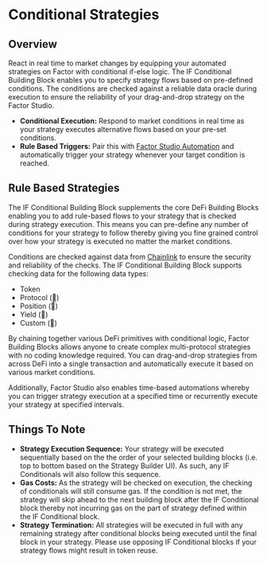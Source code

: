 # Conditional Strategies

## Overview

React in real time to market changes by equipping your automated strategies on Factor with conditional if-else logic. The IF Conditional Building Block enables you to specify strategy flows based on pre-defined conditions. The conditions are checked against a reliable data oracle during execution to ensure the reliability of your drag-and-drop strategy on the Factor Studio.

* **Conditional Execution:** Respond to market conditions in real time as your strategy executes alternative flows based on your pre-set conditions.
* **Rule Based Triggers:** Pair this with [Factor Studio Automation](automated-strategies.md) and automatically trigger your strategy whenever your target condition is reached.

## Rule Based Strategies

The IF Conditional Building Block supplements the core DeFi Building Blocks enabling you to add rule-based flows to your strategy that is checked during strategy execution. This means you can pre-define any number of conditions for your strategy to follow thereby giving you fine grained control over how your strategy is executed no matter the market conditions.

Conditions are checked against data from [Chainlink](https://chain.link/) to ensure the security and reliability of the checks. The IF Conditional Building Block supports checking data for the following data types:

* Token
* Protocol (🚧)
* Position (🚧)
* Yield (🚧)
* Custom (🚧)

By chaining together various DeFi primitives with conditional logic, Factor Building Blocks allows anyone to create complex multi-protocol strategies with no coding knowledge required. You can drag-and-drop strategies from across DeFi into a single transaction and automatically execute it based on various market conditions.

Additionally, Factor Studio also enables time-based automations whereby you can trigger strategy execution at a specified time or recurrently execute your strategy at specified intervals.

## Things To Note

* **Strategy Execution Sequence:** Your strategy will be executed sequentially based on the the order of your selected building blocks (i.e. top to bottom based on the Strategy Builder UI). As such, any IF Conditionals will also follow this sequence.
* **Gas Costs:** As the strategy will be checked on execution, the checking of conditionals will still consume gas. If the condition is not met, the strategy will skip ahead to the next building block after the IF Conditional block thereby not incurring gas on the part of strategy defined within the IF Conditional block.
* **Strategy Termination:** All strategies will be executed in full with any remaining strategy after conditional blocks being executed until the final block in your strategy. Please use opposing IF Conditional blocks if your strategy flows might result in token reuse.
